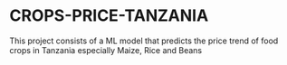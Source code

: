 # CROPS-PRICE-TANZANIA
This project consists of a ML model that predicts the price trend of food crops in Tanzania especially Maize, Rice and Beans
